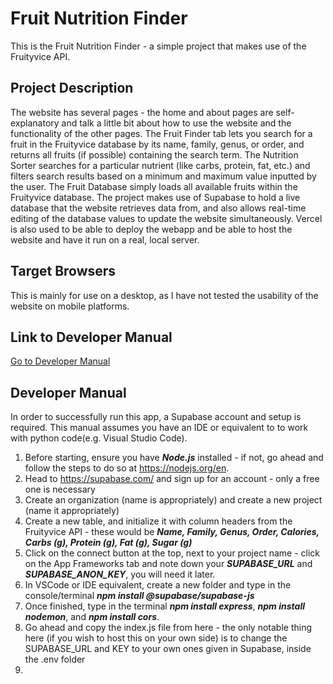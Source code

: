 # Fruit Nutrition Finder
This is the Fruit Nutrition Finder - a simple project that makes use of the Fruityvice API.

## Project Description
The website has several pages - the home and about pages are self-explanatory and talk a little bit about how to use the website and the functionality of the other pages.
The Fruit Finder tab lets you search for a fruit in the Fruityvice database by its name, family, genus, or order, and returns all fruits (if possible) containing the search term.
The Nutrition Sorter searches for a particular nutrient (like carbs, protein, fat, etc.) and filters search results based on a minimum and maximum value inputted by the user.
The Fruit Database simply loads all available fruits within the Fruityvice database.
The project makes use of Supabase to hold a live database that the website retrieves data from, and also allows real-time editing of the database values to update the website simultaneously.
Vercel is also used to be able to deploy the webapp and be able to host the website and have it run on a real, local server.

## Target Browsers
This is mainly for use on a desktop, as I have not tested the usability of the website on mobile platforms.

## Link to Developer Manual
[Go to Developer Manual](#developer-manual)

## Developer Manual
In order to successfully run this app, a Supabase account and setup is required. This manual assumes you have an IDE or equivalent to to work with python code(e.g. Visual Studio Code).
1. Before starting, ensure you have ***Node.js*** installed - if not, go ahead and follow the steps to do so at https://nodejs.org/en.
2. Head to https://supabase.com/ and sign up for an account - only a free one is necessary
3. Create an organization (name is appropriately) and create a new project (name it appropriately)
4. Create a new table, and initialize it with column headers from the Fruityvice API - these would be ***Name, Family, Genus, Order, Calories,	Carbs (g),	Protein (g),	Fat (g),	Sugar (g)***
5. Click on the connect button at the top, next to your project name - click on the App Frameworks tab and note down your ***SUPABASE_URL*** and ***SUPABASE_ANON_KEY***, you will need it later.
6. In VSCode or IDE equivalent, create a new folder and type in the console/terminal ***npm install @supabase/supabase-js***
7. Once finished, type in the terminal ***npm install express***, ***npm install nodemon***, and ***npm install cors***.
8. Go ahead and copy the index.js file from here - the only notable thing here (if you wish to host this on your own side) is to change the SUPABASE_URL and KEY to your own ones given in Supabase, inside the .env folder
9. 
